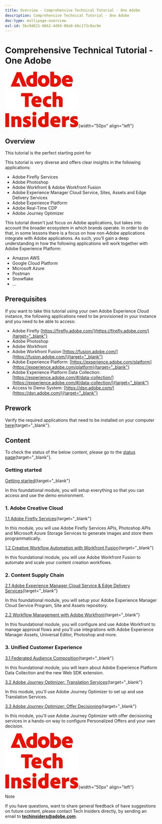 ```yaml
---
title: Overview - Comprehensive Technical Tutorial - One Adobe
description: Comprehensive Technical Tutorial - One Adobe
doc-type: multipage-overview
exl-id: 5bc0d621-0662-4d94-80a0-b6c173c0ac9e
---
```

# Comprehensive Technical Tutorial - One Adobe

![Tech Insiders](./assets/images/techinsiders.png){width="50px" align="left"}

## Overview

This tutorial is the perfect starting point for 

This tutorial is very diverse and offers clear insights in the following applications:

- Adobe Firefly Services
- Adobe Photoshop
- Adobe Workfront & Adobe Workfront Fusion
- Adobe Experience Manager Cloud Service, Sites, Assets and Edge Delivery Services 
- Adobe Experience Platform
- Adobe Real-Time CDP
- Adobe Journey Optimizer


This tutorial doesn't just focus on Adobe applications, but takes into account the broader ecosystem in which brands operate. In order to do that, in some lessons there is a focus on how non-Adobe applications integrate with Adobe applications. As such, you'll gain a deep understanding in how the following applications will work together with Adobe Experience Platform:

- Amazon AWS
- Google Cloud Platform
- Microsoft Azure 
- Postman
- Snowflake
- ...

## Prerequisites

If you want to take this tutorial using your own Adobe Experience Cloud instance, the following applications need to be provisioned in your instance and you need to be able to access:

- Adobe Firefly [https://firefly.adobe.com/](https://firefly.adobe.com/){target="_blank"}
- Adobe Photoshop 
- Adobe Workfront
- Adobe Workfront Fusion [https://fusion.adobe.com/](https://fusion.adobe.com/){target="_blank"}
- Adobe Experience Platform: [https://experience.adobe.com/platform](https://experience.adobe.com/platform){target="_blank"}
- Adobe Experience Platform Data Collection: [https://experience.adobe.com/#/data-collection/](https://experience.adobe.com/#/data-collection/){target="_blank"}
- Access to Demo System: [https://dsn.adobe.com/](https://dsn.adobe.com/){target="_blank"}

## Prework

Verify the required applications that need to be installed on your computer [here](./prework.md){target="_blank"}.

## Content

To check the status of the below content, please go to the [status page](./status.md){target="_blank"}.

### Getting started

[Getting started](./modules/getting-started/gettingstarted/getting-started.md){target="_blank"}

In this foundational module, you will setup everything so that you can access and use the demo environment.

### 1. Adobe Creative Cloud

[1.1 Adobe Firefly Services](./modules/creative-cloud/module1.1/firefly-services.md){target="_blank"}

In this module, you will use Adobe Firefly Services APIs, Photoshop APIs and Microsoft Azure Storage Services to generate images and store them programmatically.

[1.2 Creative Workflow Automation with Workfront Fusion](./modules/creative-cloud/module1.2/automation.md){target="_blank"}

In this foundational module, you will use Adobe Workfront Fusion to automate and scale your content creation workflows.

### 2. Content Supply Chain

[2.1 Adobe Experience Manager Cloud Service & Edge Delivery Services](./modules/csc/module2.1/aemcs.md){target="_blank"}

In this foundational module, you will setup your Adobe Experience Manager Cloud Service Program, Site and Assets repository.

[2.2 Workflow Management with Adobe Workfront](./modules/csc/module2.2/workfront.md){target="_blank"}

In this foundational module, you will configure and use Adobe Workfront to manage approval flows and you'll use integrations with Adobe Experience Manager Assets, Universal Editor, Photoshop and more.

### 3. Unified Customer Experience

[3.1 Federated Audience Composition](./modules/uce/module3.1/fac.md){target="_blank"}

In this foundational module, you will learn about Adobe Experience Platform Data Collection and the new Web SDK extension.

[3.2 Adobe Journey Optimizer: Translation Services](./modules/uce/module3.2/ajotranslationsvcs.md){target="_blank"}

In this module, you'll use Adobe Journey Optimizer to set up and use Translation Services.

[3.3 Adobe Journey Optimizer: Offer Decisioning](./modules/uce/module3.3/offer-decisioning.md){target="_blank"}

In this module, you'll use Adobe Journey Optimizer with offer decisioning services in a hands-on way to configure Personalized Offers and your own decision.

![Tech Insiders](./assets/images/techinsiders.png){width="50px" align="left"}

>[!NOTE]
>
>If you have questions, want to share general feedback of have suggestions on future content, please contact Tech Insiders directly, by sending an email to **techinsiders@adobe.com**.
